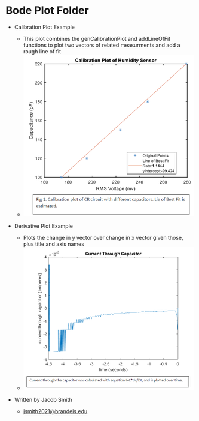 Bode Plot Folder
=============
+ Calibration Plot Example
	+ This plot combines the genCalibrationPlot and addLineOfFit functions to plot two vectors of related measurments and add a rough line of fit
	+ ![Calibration Plot](CalibrationPlotHumidityLab.PNG)
+ Derivative Plot Example
	+ Plots the change in y vector over change in x vector given those, plus title and axis names
	+ ![Derivative Plot](DerivativePSET3.PNG)

+  Written by Jacob Smith 
	+ jsmith2021@brandeis.edu